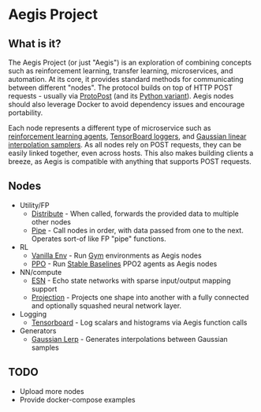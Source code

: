 # Aegis Project

## What is it?
The Aegis Project (or just "Aegis") is an exploration of combining concepts such as reinforcement learning, transfer learning, microservices, and automation.
At its core, it provides standard methods for communicating between different "nodes".
The protocol builds on top of HTTP POST requests - usually via [ProtoPost](https://github.com/tehzevo/protopost) (and its [Python variant](https://github.com/tehzevo/protopost-python)).
Aegis nodes should also leverage Docker to avoid dependency issues and encourage portability.

Each node represents a different type of microservice such as [reinforcement learning agents](https://github.com/tehzevo/aegis-ppo),
[TensorBoard loggers](https://github.com/tehZevo/aegis-tensorboard),
and [Gaussian linear interpolation samplers](https://github.com/tehZevo/aegis-gaussian-lerp). As all nodes rely on POST requests, they can be easily linked together, even across hosts. This also makes building clients a breeze, as Aegis is compatible with anything that supports POST requests.

## Nodes
* Utility/FP
  * [Distribute](https://github.com/tehZevo/aegis-distribute) - When called, forwards the provided data to multiple other nodes
  * [Pipe](https://github.com/tehZevo/aegis-pipe) - Call nodes in order, with data passed from one to the next. Operates sort-of like FP "pipe" functions.
* RL
  * [Vanilla Env](https://github.com/tehZevo/aegis-vanilla-env) - Run [Gym](https://github.com/openai/gym) environments as Aegis nodes
  * [PPO](https://github.com/tehZevo/aegis-ppo) - Run [Stable Baselines](https://github.com/hill-a/stable-baselines) PPO2 agents as Aegis nodes
* NN/compute
  * [ESN](https://github.com/tehZevo/aegis-esn) - Echo state networks with sparse input/output mapping support
  * [Projection](https://github.com/tehZevo/aegis-projection) - Projects one shape into another with a fully connected and optionally squashed neural network layer.
* Logging
  * [Tensorboard](https://github.com/tehZevo/aegis-tensorboard) - Log scalars and histograms via Aegis function calls
* Generators
  * [Gaussian Lerp](https://github.com/tehZevo/aegis-gaussian-lerp) - Generates interpolations between Gaussian samples

## TODO
* Upload more nodes
* Provide docker-compose examples
